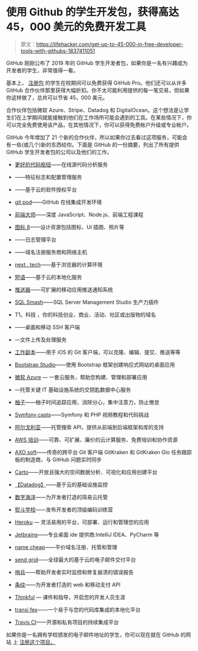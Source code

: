 # 使用 Github 的学生开发包，获得高达 45，000 美元的免费开发工具

> 原文：<https://lifehacker.com/get-up-to-45-000-in-free-developer-tools-with-githubs-1837411051>

GitHub 刚刚公布了 2019 年的 GitHub 学生开发者包，如果你是一名有兴趣成为开发者的学生，非常值得一看。



基本上， [注册包](https://education.github.com/pack) 的学生在校期间可以免费获得 GitHub Pro。他们还可以从许多 GitHub 合作伙伴那里获得大幅折扣。你不太可能利用提供的每一笔交易，但如果你这样做了，总共可以节省 45，000 美元。

合作伙伴包括微软 Azure、Stripe、Datadog 和 DigitalOcean。这个想法是让学生们在上学期间就能接触到他们在工作场所可能会遇到的工具。在某些情况下，你可以完全免费使用该产品，在其他情况下，你可以获得免费帐户升级或专业帐户。

GitHub 今年增加了 21 个新的合作伙伴，所以如果你过去看过这项服务，可能会有一些(或几个)新的东西给你。下面是 GitHub 的一份摘要，列出了所有提供 GitHub 学生开发者包的公司以及他们的工作。

*   [更好的代码枢纽](https://bettercodehub.com/)——在线源代码分析服务
*   ——特征标志和配置管理服务

*   ——基于云的软件授权平台

*   [git pod](https://gitpod.io/)——GitHub 在线集成开发环境

*   [前端大师](https://frontendmasters.com/)——深度 JavaScript、Node.js、前端工程课程

*   [图标 8](https://icons8.com/)——设计资源包括图标、UI 插图、照片等

*   ——日志管理平台

*   ——域名注册服务商和网络主机

*   [next . tech](https://next.tech/)——基于浏览器的计算环境

*   [短语](https://phraseapp.com/)——基于云的本地化服务

*   [推送器](https://pushbots.com/)——可扩展的移动应用推送通知系统

*   [SQL Smash](http://www.sqlsmash.com/)——SQL Server Management Studio 生产力插件

*   T1。科技 ，你的科技创业、商业、活动、社区或出版物的域名
*   ——桌面和移动 SSH 客户端

*   —文件上传及处理服务

*   [工作副本](https://workingcopy.app/)——用于 iOS 的 Git 客户端，可以克隆、编辑、提交、推送等等

*   [Bootstrap Studio](https://bootstrapstudio.io/)——使用 Bootstrap 框架创建响应式网站的桌面应用

*   [微软 Azure](https://azure.microsoft.com/) — 一套云服务，帮助您构建、管理和部署应用

*   —托管关键 IT 基础设施系统的交钥匙数据中心服务

*   [柚子](https://pomodoneapp.com/)——柚子时间追踪应用，消除分心，集中注意力，防止倦怠

*   [Symfony casts](https://symfonycasts.com/)——Symfony 和 PHP 视频教程和代码挑战

*   [阿尔戈利亚](https://www.algolia.com/)——托管搜索 API，提供从前端到后端框架和库的支持

*   [AWS 培训](https://aws.amazon.com/education/awseducate/?asc_campaign=InlineText&asc_refurl=https://lifehacker.com/get-up-to-45-000-in-free-developer-tools-with-githubs-1837411051&asc_source=&tag=kinjalifehackerlink-20)——可靠、可扩展、廉价的云计算服务、免费培训和协作资源

*   [AXO soft](https://www.axosoft.com/)——传奇的跨平台 Git 客户端 GitKraken 和 GitKraken Glo 任务跟踪板的制造商，与 GitHub 问题实时同步

*   [Carto](https://carto.com/)——开放且强大的空间数据分析、可视化和应用创建平台

*   [【Datadog】](https://www.datadoghq.com/)——基于云的基础设施监控

*   [数字海洋](https://www.digitalocean.com/)——为开发者打造的简易云托管

*   [熨斗学校](https://www.flatironschool.com/)——发布开发者的顶级编码训练营

*   [Heroku](https://www.heroku.com/) — 灵活易用的平台，可部署、运行和管理您的应用

*   [Jetbrains](https://www.jetbrains.com/)——专业桌面 ide 提供商:IntelliJ IDEA、PyCharm 等

*   [name cheap](https://www.namecheap.com/)——平价域名注册、托管和管理

*   [send grid](https://sendgrid.com/)——全球最大的基于云的电子邮件交付平台

*   [哨兵](https://sentry.io/)——帮助开发者实时监控和修复崩溃的错误报告

*   [条纹](https://stripe.com/)——为开发者打造的 web 和移动支付 API

*   [Thinkful](https://www.thinkful.com/) — 课件和指导，开启您的开发人员生涯

*   [transi fex](https://www.transifex.com/)——一个易于与您的代码库集成的本地化平台

*   [Travis CI](https://travis-ci.org/)——开源和私有项目的持续集成平台

如果你是一名拥有学校颁发的电子邮件地址的学生，你可以现在就在 GitHub 的网站 上 [注册这个项目。](https://education.github.com/pack)